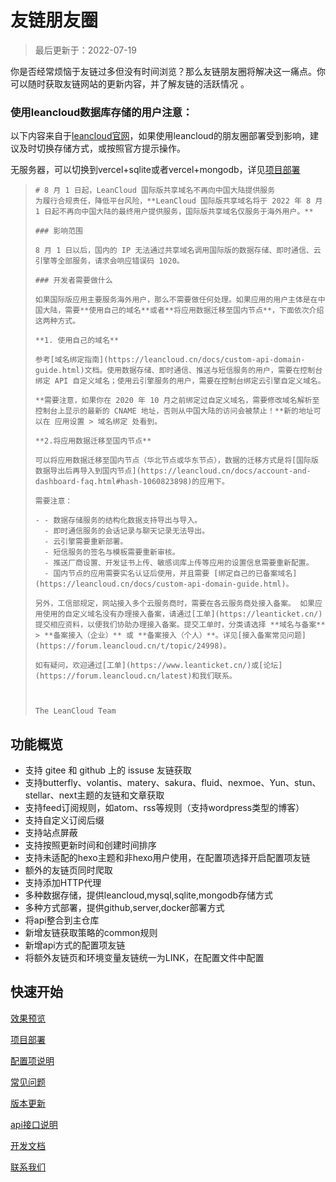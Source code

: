 # 友链朋友圈

> 最后更新于：2022-07-19

你是否经常烦恼于友链过多但没有时间浏览？那么友链朋友圈将解决这一痛点。你可以随时获取友链网站的更新内容，并了解友链的活跃情况 。

### 使用leancloud数据库存储的用户注意：

以下内容来自于[leancloud官网](https://leancloud.app/)，如果使用leancloud的朋友圈部署受到影响，建议及时切换存储方式，或按照官方提示操作。

无服务器，可以切换到vercel+sqlite或者vercel+mongodb，详见[项目部署](deploy.md)

> ```
> # 8 月 1 日起，LeanCloud 国际版共享域名不再向中国大陆提供服务
> 为履行合规责任，降低平台风险，**LeanCloud 国际版共享域名将于 2022 年 8 月 1 日起不再向中国大陆的最终用户提供服务，国际版共享域名仅服务于海外用户。**
> 
> ### 影响范围
> 
> 8 月 1 日以后，国内的 IP 无法通过共享域名调用国际版的数据存储、即时通信、云引擎等全部服务，请求会响应错误码 1020。
> 
> ### 开发者需要做什么
> 
> 如果国际版应用主要服务海外用户，那么不需要做任何处理。如果应用的用户主体是在中国大陆，需要**使用自己的域名**或者**将应用数据迁移至国内节点**，下面依次介绍这两种方式。
> 
> **1. 使用自己的域名**
> 
> 参考[域名绑定指南](https://leancloud.cn/docs/custom-api-domain-guide.html)文档。使用数据存储、即时通信、推送与短信服务的用户，需要在控制台绑定 API 自定义域名；使用云引擎服务的用户，需要在控制台绑定云引擎自定义域名。
> 
> **需要注意，如果你在 2020 年 10 月之前绑定过自定义域名，需要修改域名解析至控制台上显示的最新的 CNAME 地址，否则从中国大陆的访问会被禁止！**新的地址可以在 应用设置 > 域名绑定 处看到。
> 
> **2.将应用数据迁移至国内节点**
> 
> 可以将应用数据迁移至国内节点（华北节点或华东节点），数据的迁移方式是将[国际版数据导出后再导入到国内节点](https://leancloud.cn/docs/account-and-dashboard-faq.html#hash-1060823898)的应用下。
> 
> 需要注意：
> 
> - - 数据存储服务的结构化数据支持导出与导入。
>   - 即时通信服务的会话记录与聊天记录无法导出。
>   - 云引擎需要重新部署。
>   - 短信服务的签名与模板需要重新审核。
>   - 推送厂商设置、开发证书上传、敏感词库上传等应用的设置信息需要重新配置。
>   - 国内节点的应用需要实名认证后使用，并且需要 [绑定自己的已备案域名](https://leancloud.cn/docs/custom-api-domain-guide.html)。
> 
> 另外，工信部规定，网站接入多个云服务商时，需要在各云服务商处接入备案。 如果应用使用的自定义域名没有办理接入备案，请通过[工单](https://leanticket.cn/)提交相应资料，以便我们协助办理接入备案。提交工单时，分类请选择 **域名与备案** > **备案接入（企业）** 或 **备案接入（个人）**。详见[接入备案常见问题](https://forum.leancloud.cn/t/topic/24998)。
> 
> 如有疑问，欢迎通过[工单](https://www.leanticket.cn/)或[论坛](https://forum.leancloud.cn/latest)和我们联系。
> 
> 
> 
> The LeanCloud Team
> ```



## 功能概览

- 支持 gitee 和 github 上的 issuse 友链获取
- 支持butterfly、volantis、matery、sakura、fluid、nexmoe、Yun、stun、stellar、next主题的友链和文章获取
- 支持feed订阅规则，如atom、rss等规则（支持wordpress类型的博客）
- 支持自定义订阅后缀
- 支持站点屏蔽
- 支持按照更新时间和创建时间排序
- 支持未适配的hexo主题和非hexo用户使用，在配置项选择开启配置项友链
- 额外的友链页同时爬取
- 支持添加HTTP代理
- 多种数据存储，提供leancloud,mysql,sqlite,mongodb存储方式
- 多种方式部署，提供github,server,docker部署方式
- 将api整合到主仓库
- 新增友链获取策略的common规则
- 新增api方式的配置项友链
- 将额外友链页和环境变量友链统一为LINK，在配置文件中配置

## 快速开始

[效果预览](preview.md)

[项目部署](deploy.md)

[配置项说明](settings.md)

[常见问题](problems.md)

[版本更新](update.md)

[api接口说明](apidoc.md)

[开发文档](developmentdoc.md)

[联系我们](contactus.md)

